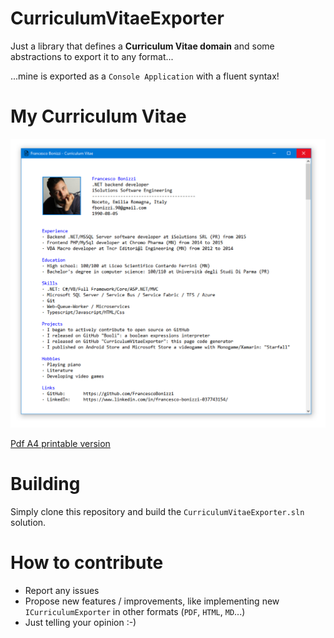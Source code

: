 # CurriculumVitaeExporter

Just a library that defines a **Curriculum Vitae domain** and some abstractions to export it to any format...

...mine is exported as a `Console Application` with a fluent syntax!

# My Curriculum Vitae

![Francesco Bonizzi Curriculum Vitae](FrancescoBonizziConsoleCurriculum/PublishedFiles/FrancescoBonizzi-CurriculumVitae-GitHubCut.jpg)

[Pdf A4 printable version](FrancescoBonizziConsoleCurriculum/PublishedFiles/FrancescoBonizzi-CurriculumVitae.pdf)

# Building
Simply clone this repository and build the `CurriculumVitaeExporter.sln` solution.

# How to contribute
- Report any issues
- Propose new features / improvements, like implementing new `ICurriculumExporter` in other formats (`PDF`, `HTML`, `MD`...)
- Just telling your opinion :-)